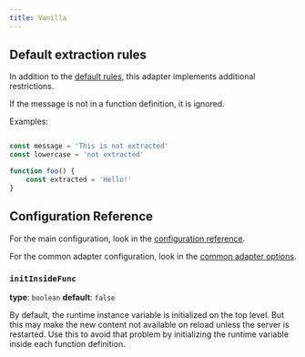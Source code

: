 ```yaml
---
title: Vanilla
---
```


## Default extraction rules

In addition to the [default rules](/guides/rules), this adapter implements
additional restrictions.

If the message is not in a function definition, it is ignored.

Examples:

```javascript

const message = 'This is not extracted'
const lowercase = 'not extracted'

function foo() {
    const extracted = 'Hello!'
}
```

## Configuration Reference

For the main configuration, look in the [configuration reference](/reference/config).

For the common adapter configuration, look in the [common adapter options](/reference/adapter-common/).

### `initInsideFunc`
**type**: `boolean`
**default**: `false`

By default, the runtime instance variable is initialized on the top
level. But this may make the new content not available on reload unless the
server is restarted. Use this to avoid that problem by initializing the
runtime variable inside each function definition.
